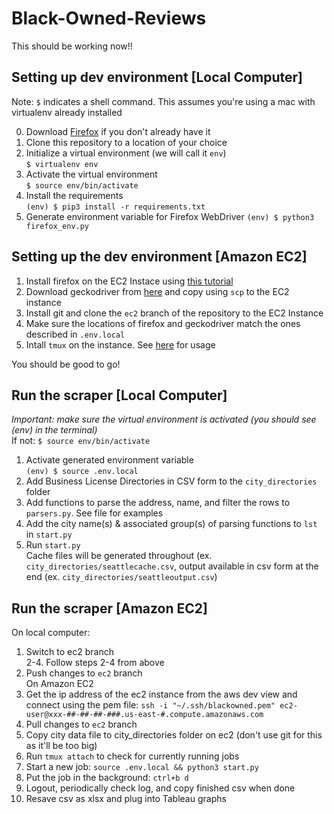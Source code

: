 # Black-Owned-Reviews

This should be working now!!  

## Setting up dev environment [Local Computer]
Note: `$` indicates a shell command. This assumes you're using a mac with virtualenv already installed  

0. Download [Firefox](https://www.mozilla.org/en-US/firefox/browsers/) if you don't already have it 
1. Clone this repository to a location of your choice  
2. Initialize a virtual environment (we will call it `env`)  
`$ virtualenv env`  
3. Activate the virtual environment  
`$ source env/bin/activate`  
4. Install the requirements  
`(env) $ pip3 install -r requirements.txt`  
5. Generate environment variable for Firefox WebDriver 
`(env) $ python3 firefox_env.py`

## Setting up the dev environment [Amazon EC2]
1. Install firefox on the EC2 Instace using [this tutorial](https://aws.amazon.com/premiumsupport/knowledge-center/ec2-linux-2-install-gui/)  
2. Download geckodriver from [here](https://github.com/mozilla/geckodriver/releases) and copy using `scp` to the EC2 instance  
3. Install git and clone the `ec2` branch of the repository to the EC2 Instance
4. Make sure the locations of firefox and geckodriver match the ones described in `.env.local`
5. Intall `tmux` on the instance. See [here](https://medium.com/@waya.ai/deep-learning-aws-ec2-tmux-3b96777016e2) for usage


You should be good to go!

## Run the scraper [Local Computer]
*Important: make sure the virtual environment is activated (you should see (env) in the terminal)*  
If not: `$ source env/bin/activate`   

1. Activate generated environment variable   
`(env) $ source .env.local`     
2. Add Business License Directories in CSV form to the `city_directories` folder   
3. Add functions to parse the address, name, and filter the rows to `parsers.py`. See file for examples  
4. Add the city name(s) & associated group(s) of parsing functions to `lst` in `start.py`  
5. Run `start.py`   
Cache files will be generated throughout (ex. `city_directories/seattlecache.csv`, output available in csv form at the end (ex. `city_directories/seattleoutput.csv`)

## Run the scraper [Amazon EC2]
On local computer:   
1. Switch to ec2 branch   
2-4. Follow steps 2-4 from above   
5. Push changes to `ec2` branch   
On Amazon EC2  
6. Get the ip address of the ec2 instance from the aws dev view and connect using the pem file: `ssh -i "~/.ssh/blackowned.pem" ec2-user@xxx-##-##-##-###.us-east-#.compute.amazonaws.com`  
7. Pull changes to `ec2` branch  
8. Copy city data file to city_directories folder on ec2 (don't use git for this as it'll be too big)
9. Run `tmux attach` to check for currently running jobs  
10. Start a new job: `source .env.local && python3 start.py`  
11. Put the job in the background: `ctrl+b d`  
12. Logout, periodically check log, and copy finished csv when done   
13. Resave csv as xlsx and plug into Tableau graphs  

